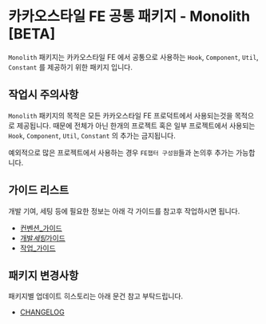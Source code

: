 # 카카오스타일 FE 공통 패키지 - Monolith [BETA]

`Monolith` 패키지는 카카오스타일 FE 에서 공통으로 사용하는 `Hook`, `Component`, `Util`, `Constant` 를 제공하기 위한 패키지 입니다.

## 작업시 주의사항

`Monolith` 패키지의 목적은 모든 카카오스타일 FE 프로덕트에서 사용되는것을 목적으로 제공됩니다.
때문에 전체가 아닌 한개의 프로젝트 혹은 일부 프로젝트에서 사용되는 `Hook`, `Component`, `Util`, `Constant` 의 추가는 금지됩니다.

예외적으로 많은 프로젝트에서 사용하는 경우 `FE챕터 구성원`들과 논의후 추가는 가능합니다.

## 가이드 리스트

개발 기여, 세팅 등에 필요한 정보는 아래 각 가이드를 참고후 작업하시면 됩니다.

- [컨벤션\_가이드](./docusaurus/convention.md)
- [개발*세팅*가이드](./docusaurus/setting.md)
- [작업\_가이드](./docusaurus/developer.md)

## 패키지 변경사항

패키지별 업데이트 히스토리는 아래 문건 참고 부탁드립니다.

- [CHANGELOG](./CHANGELOG.md)
